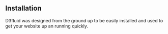 ## Installation

D3fluid was designed from the ground up to be easily installed and used to get your website up an running quickly.
